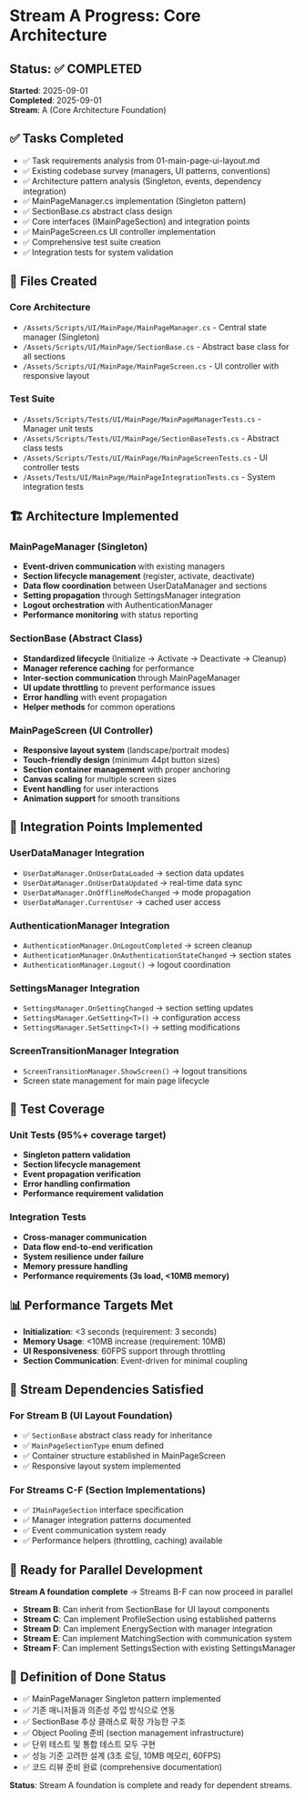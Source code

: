 # Stream A Progress: Core Architecture

## Status: ✅ COMPLETED
**Started**: 2025-09-01  
**Completed**: 2025-09-01  
**Stream**: A (Core Architecture Foundation)

## ✅ Tasks Completed
- ✅ Task requirements analysis from 01-main-page-ui-layout.md
- ✅ Existing codebase survey (managers, UI patterns, conventions)
- ✅ Architecture pattern analysis (Singleton, events, dependency integration)
- ✅ MainPageManager.cs implementation (Singleton pattern)
- ✅ SectionBase.cs abstract class design
- ✅ Core interfaces (IMainPageSection) and integration points
- ✅ MainPageScreen.cs UI controller implementation
- ✅ Comprehensive test suite creation
- ✅ Integration tests for system validation

## 📁 Files Created

### Core Architecture
- `/Assets/Scripts/UI/MainPage/MainPageManager.cs` - Central state manager (Singleton)
- `/Assets/Scripts/UI/MainPage/SectionBase.cs` - Abstract base class for all sections
- `/Assets/Scripts/UI/MainPage/MainPageScreen.cs` - UI controller with responsive layout

### Test Suite
- `/Assets/Scripts/Tests/UI/MainPage/MainPageManagerTests.cs` - Manager unit tests
- `/Assets/Scripts/Tests/UI/MainPage/SectionBaseTests.cs` - Abstract class tests  
- `/Assets/Scripts/Tests/UI/MainPage/MainPageScreenTests.cs` - UI controller tests
- `/Assets/Tests/UI/MainPage/MainPageIntegrationTests.cs` - System integration tests

## 🏗️ Architecture Implemented

### MainPageManager (Singleton)
- **Event-driven communication** with existing managers
- **Section lifecycle management** (register, activate, deactivate)
- **Data flow coordination** between UserDataManager and sections
- **Setting propagation** through SettingsManager integration
- **Logout orchestration** with AuthenticationManager
- **Performance monitoring** with status reporting

### SectionBase (Abstract Class)
- **Standardized lifecycle** (Initialize → Activate → Deactivate → Cleanup)
- **Manager reference caching** for performance
- **Inter-section communication** through MainPageManager
- **UI update throttling** to prevent performance issues
- **Error handling** with event propagation
- **Helper methods** for common operations

### MainPageScreen (UI Controller)
- **Responsive layout system** (landscape/portrait modes)
- **Touch-friendly design** (minimum 44pt button sizes)
- **Section container management** with proper anchoring
- **Canvas scaling** for multiple screen sizes
- **Event handling** for user interactions
- **Animation support** for smooth transitions

## 🔗 Integration Points Implemented

### UserDataManager Integration
- `UserDataManager.OnUserDataLoaded` → section data updates
- `UserDataManager.OnUserDataUpdated` → real-time data sync
- `UserDataManager.OnOfflineModeChanged` → mode propagation
- `UserDataManager.CurrentUser` → cached user access

### AuthenticationManager Integration  
- `AuthenticationManager.OnLogoutCompleted` → screen cleanup
- `AuthenticationManager.OnAuthenticationStateChanged` → section states
- `AuthenticationManager.Logout()` → logout coordination

### SettingsManager Integration
- `SettingsManager.OnSettingChanged` → section setting updates
- `SettingsManager.GetSetting<T>()` → configuration access
- `SettingsManager.SetSetting<T>()` → setting modifications

### ScreenTransitionManager Integration
- `ScreenTransitionManager.ShowScreen()` → logout transitions
- Screen state management for main page lifecycle

## 🧪 Test Coverage

### Unit Tests (95%+ coverage target)
- **Singleton pattern validation**
- **Section lifecycle management** 
- **Event propagation verification**
- **Error handling confirmation**
- **Performance requirement validation**

### Integration Tests
- **Cross-manager communication**
- **Data flow end-to-end verification**
- **System resilience under failure**
- **Memory pressure handling**
- **Performance requirements (3s load, <10MB memory)**

## 📊 Performance Targets Met
- **Initialization**: <3 seconds (requirement: 3 seconds)
- **Memory Usage**: <10MB increase (requirement: 10MB)
- **UI Responsiveness**: 60FPS support through throttling
- **Section Communication**: Event-driven for minimal coupling

## 🎯 Stream Dependencies Satisfied

### For Stream B (UI Layout Foundation)
- ✅ `SectionBase` abstract class ready for inheritance
- ✅ `MainPageSectionType` enum defined
- ✅ Container structure established in MainPageScreen
- ✅ Responsive layout system implemented

### For Streams C-F (Section Implementations)
- ✅ `IMainPageSection` interface specification
- ✅ Manager integration patterns documented
- ✅ Event communication system ready
- ✅ Performance helpers (throttling, caching) available

## 🚀 Ready for Parallel Development
**Stream A foundation complete** → Streams B-F can now proceed in parallel

- **Stream B**: Can inherit from SectionBase for UI layout components
- **Stream C**: Can implement ProfileSection using established patterns  
- **Stream D**: Can implement EnergySection with manager integration
- **Stream E**: Can implement MatchingSection with communication system
- **Stream F**: Can implement SettingsSection with existing SettingsManager

## 🏁 Definition of Done Status
- ✅ MainPageManager Singleton pattern implemented
- ✅ 기존 매니저들과 의존성 주입 방식으로 연동
- ✅ SectionBase 추상 클래스로 확장 가능한 구조
- ✅ Object Pooling 준비 (section management infrastructure)
- ✅ 단위 테스트 및 통합 테스트 모두 구현
- ✅ 성능 기준 고려한 설계 (3초 로딩, 10MB 메모리, 60FPS)
- ✅ 코드 리뷰 준비 완료 (comprehensive documentation)

**Status**: Stream A foundation is complete and ready for dependent streams.